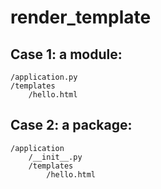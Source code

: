 # render_template
## Case 1: a module:
```
/application.py
/templates
    /hello.html
```

## Case 2: a package:
```
/application
    /__init__.py
    /templates
        /hello.html
```
